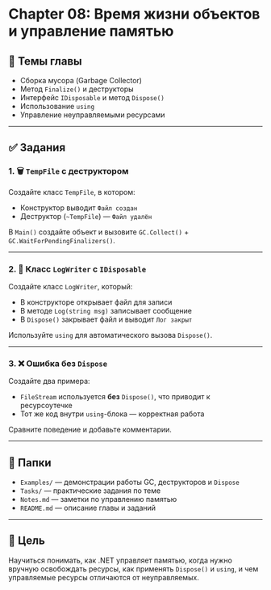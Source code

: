 # Chapter 08: Время жизни объектов и управление памятью

## 📘 Темы главы

- Сборка мусора (Garbage Collector)
- Метод `Finalize()` и деструкторы
- Интерфейс `IDisposable` и метод `Dispose()`
- Использование `using`
- Управление неуправляемыми ресурсами

---

## ✅ Задания

### 1. 🗑️ `TempFile` с деструктором
Создайте класс `TempFile`, в котором:
- Конструктор выводит `Файл создан`
- Деструктор (`~TempFile`) — `Файл удалён`

В `Main()` создайте объект и вызовите `GC.Collect()` + `GC.WaitForPendingFinalizers()`.

---

### 2. 💾 Класс `LogWriter` с `IDisposable`
Создайте класс `LogWriter`, который:
- В конструкторе открывает файл для записи
- В методе `Log(string msg)` записывает сообщение
- В `Dispose()` закрывает файл и выводит `Лог закрыт`

Используйте `using` для автоматического вызова `Dispose()`.

---

### 3. ❌ Ошибка без `Dispose`
Создайте два примера:
- `FileStream` используется **без** `Dispose()`, что приводит к ресурсоутечке
- Тот же код внутри `using`-блока — корректная работа

Сравните поведение и добавьте комментарии.

---

## 📁 Папки

- `Examples/` — демонстрации работы GC, деструкторов и `Dispose`
- `Tasks/` — практические задания по теме
- `Notes.md` — заметки по управлению памятью
- `README.md` — описание главы и заданий

---

## 📌 Цель

Научиться понимать, как .NET управляет памятью, когда нужно вручную освобождать ресурсы, как применять `Dispose()` и `using`, и чем управляемые ресурсы отличаются от неуправляемых.
